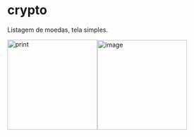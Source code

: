 # crypto

Listagem de moedas, tela simples.

<img width="204" alt="print" src="https://user-images.githubusercontent.com/113135536/189666501-940d0693-2724-405d-9977-7403c41486cc.png"><img width="203" alt="image" src="https://user-images.githubusercontent.com/113135536/189666677-748658ce-a6eb-444a-b927-f94aebea2df6.png">

